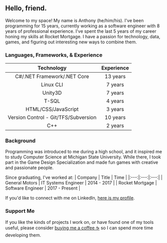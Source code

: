 ## Hello, friend.

Welcome to my space! My name is Anthony (he/him/his). I've been programming for 15 years, currently working as a software engineer with 8 years of professional experience. I've spent the last 5 years of my career honing my skills at Rocket Mortgage. I have a passion for technology, data, games, and figuring out interesting new ways to combine them.

### Languages, Frameworks, & Experience

| Technology | Experience |
|:---:|:---:|
| C#/.NET Framework/.NET Core | 13 years |
|	Linux CLI | 7 years |
|	Unity3D | 7 years |
|	T-SQL | 4 years |
|	HTML/CSS/JavaScript | 3 years |
|	Version Control - Git/TFS/Subversion | 10 years |
|	C++ | 2 years|

### Background
Programming was introduced to me during a high school, and it inspired me to study Computer Science at Michigan State University. While there, I took part in the Game Design Specialization and made fun games with creative and passionate people.

Since graduating, I've worked at:
| Company | Title | Time |
|:---:|:---:|:---:|
| General Motors | IT Systems Engineer | 2014 - 2017 |
| Rocket Mortgage | Software Engineer | 2017 - Present |

If you'd like to connect with me on LinkedIn, [here is my profile](https://www.linkedin.com/in/anthony-kazyaka-3126657a/).

### Support Me
If you like the kinds of projects I work on, or have found one of my tools useful, please consider [buying me a coffee ☕](https://www.buymeacoffee.com/anthonykazyaka) so I can spend more time developing them.
<!--
**AnthonyKazyaka/AnthonyKazyaka** is a ✨ _special_ ✨ repository because its `README.md` (this file) appears on your GitHub profile.

Here are some ideas to get you started:

- 🔭 I’m currently working on ...
- 🌱 I’m currently learning ...
- 👯 I’m looking to collaborate on ...
- 🤔 I’m looking for help with ...
- 💬 Ask me about ...
- 📫 How to reach me: ...
- 😄 Pronouns: ...
- ⚡ Fun fact: ...
-->
